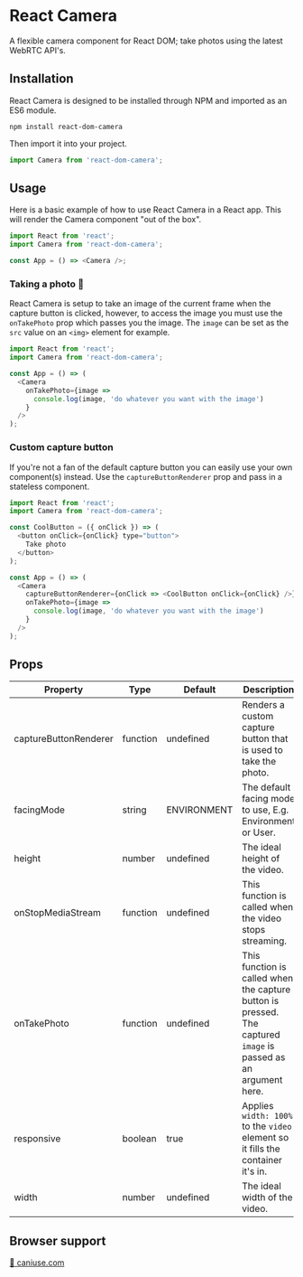 # React Camera

A flexible camera component for React DOM; take photos using the latest WebRTC API's.

## Installation

React Camera is designed to be installed through NPM and imported as an ES6 module.

```
npm install react-dom-camera
```

Then import it into your project.

```javascript
import Camera from 'react-dom-camera';
```

## Usage

Here is a basic example of how to use React Camera in a React app. This will render the Camera component "out of the box".

```javascript
import React from 'react';
import Camera from 'react-dom-camera';

const App = () => <Camera />;
```

### Taking a photo 📸

React Camera is setup to take an image of the current frame when the capture button is clicked, however, to access the image you must use the `onTakePhoto` prop which passes you the image. The `image` can be set as the `src` value on an `<img>` element for example.

```javascript
import React from 'react';
import Camera from 'react-dom-camera';

const App = () => (
  <Camera
    onTakePhoto={image =>
      console.log(image, 'do whatever you want with the image')
    }
  />
);
```

### Custom capture button

If you're not a fan of the default capture button you can easily use your own component(s) instead. Use the `captureButtonRenderer` prop and pass in a stateless component.

```javascript
import React from 'react';
import Camera from 'react-dom-camera';

const CoolButton = ({ onClick }) => (
  <button onClick={onClick} type="button">
    Take photo
  </button>
);

const App = () => (
  <Camera
    captureButtonRenderer={onClick => <CoolButton onClick={onClick} />}
    onTakePhoto={image =>
      console.log(image, 'do whatever you want with the image')
    }
  />
);
```

## Props

| Property              | Type     | Default     | Description                                                                                                     |
| --------------------- | -------- | ----------- | --------------------------------------------------------------------------------------------------------------- |
| captureButtonRenderer | function | undefined   | Renders a custom capture button that is used to take the photo.                                                 |
| facingMode            | string   | ENVIRONMENT | The default facing mode to use, E.g. Environment or User.                                                       |
| height                | number   | undefined   | The ideal height of the video.                                                                                  |
| onStopMediaStream     | function | undefined   | This function is called when the video stops streaming.                                                         |
| onTakePhoto           | function | undefined   | This function is called when the capture button is pressed. The captured `image` is passed as an argument here. |
| responsive            | boolean  | true        | Applies `width: 100%` to the `video` element so it fills the container it's in.                                 |
| width                 | number   | undefined   | The ideal width of the video.                                                                                   |

## Browser support

[🔗 caniuse.com](https://caniuse.com/#feat=stream)
